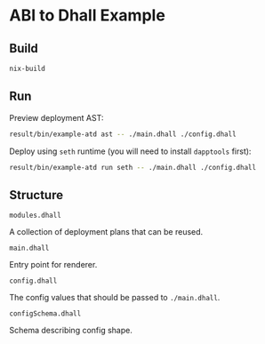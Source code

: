 # ABI to Dhall Example

## Build

```sh
nix-build
```

## Run

Preview deployment AST:

```sh
result/bin/example-atd ast -- ./main.dhall ./config.dhall
```

Deploy using `seth` runtime (you will need to install `dapptools` first):

```sh
result/bin/example-atd run seth -- ./main.dhall ./config.dhall
```

## Structure

`modules.dhall`

A collection of deployment plans that can be reused.

`main.dhall`

Entry point for renderer.

`config.dhall`

The config values that should be passed to `./main.dhall`.

`configSchema.dhall`

Schema describing config shape.

